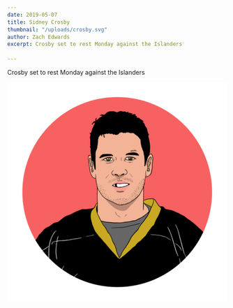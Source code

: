 ```yaml
---
date: 2019-05-07
title: Sidney Crosby
thumbnail: "/uploads/crosby.svg"
author: Zach Edwards
excerpt: Crosby set to rest Monday against the Islanders

---
```

Crosby set to rest Monday against the Islanders

![](/uploads/crosby.svg)